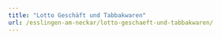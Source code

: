 ```yaml
---
title: "Lotto Geschäft und Tabbakwaren"
url: /esslingen-am-neckar/lotto-geschaeft-und-tabbakwaren/
---
```

